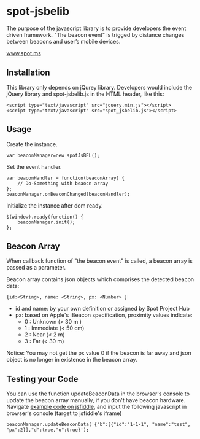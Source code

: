 spot-jsbelib
============

The purpose of the javascript library is to provide developers the event driven framework.  "The beacon event" is trigged by distance changes between beacons and user’s mobile devices.  

www.spot.ms


Installation
------------

This library only depends on jQurey library. Developers would include the jQuery library and spot-jsbelib.js in the HTML header, like this:

	<script	type="text/javascript" src="jquery.min.js"></script>	
	<script type="text/javascript" src="spot_jsbelib.js"></script>

Usage
-----

Create the instance.

	var beaconManager=new spotJsBEL();

Set the event handler.

	var beaconHandler = function(beaconArray) {
		// Do-Something with beaocn array
	};
	beaconManager.onBeaconChanged(beaconHandler);


Initialize the instance after dom ready.

	$(window).ready(function() {
		beaconManager.init();
	};

Beacon Array
------------

When callback function of "the beacon event"  is called, a beacon array is passed as a parameter.

Beacon array contains json objects which comprises the detected beacon data:

	{id:<String>, name: <String>, px: <Number> }

* id and name: by your own definition or assigned by Spot Project Hub
* px: based on Apple's iBeacon specification, proximity values indicate:
	* 0 : Unknown (> 30 m )
    * 1 : Immediate (< 50 cm)
    * 2 : Near (< 2 m)
    * 3 : Far (< 30 m)

Notice: You may not get the px value 0 if the beacon is far away and json object is no longer in existence in the beacon array.


Testing your Code
-----------------

You can use the function updateBeaconData in the browser's console to update the beacon array manually, if you don't have beacon hardware.
Navigate [example code on jsfiddle](http://jsfiddle.net/kklabs/J6B2Z/), and input the following javascript in browser's console (target to jsfiddle's iframe)

	beaconManager.updateBeaconData('{"b":[{"id":"1-1-1", "name":"test", "px":2}],"d":true,"o":true}');



